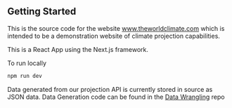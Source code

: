 ## Getting Started

This is the source code for the website www.theworldclimate.com which is intended to be a demonstration website of climate projection capabilities. 

This is a React App using the Next.js framework. 

To run locally
```bash
npm run dev
```

Data generated from our projection API is currently stored in source as JSON data. Data Generation code can be found in the [Data Wrangling](https://github.com/WorldClimate/DataWrangling) repo
